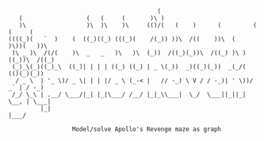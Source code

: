


                                              (                                        
       (                  (   (     (       )\ )                                     
       )\                 )\  )\    )\     (()/(   (    )      (         (  (     (  
    ((((_)(   `  )    (  ((_)((_) (((_)(    /(_)) ))\  /((    ))\  (     )\))(   ))\ 
     )\ _ )\  /(/(    )\  _   _   )\   )\  (_))  /((_)(_))\  /((_) )\ ) ((_))\  /((_)
     (_)_\(_)((_)_\  ((_)| | | | ((_) ((_) | _ \(_))  _)((_)(_))  _(_/(  (()(_)(_))  
      / _ \  | '_ \)/ _ \| | | |/ _ \ (_-< |   // -_) \ V / / -_)| ' \))/ _` | / -_) 
     /_/ \_\ | .__/ \___/|_| |_|\___/ /__/ |_|_\\___|  \_/  \___||_||_| \__, | \___| 
             |_|                                                        |___/        

                      Model/solve Apollo's Revenge maze as graph
